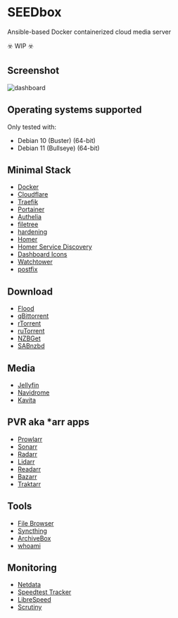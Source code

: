 # SEEDbox
Ansible-based Docker containerized cloud media server

☣️ WIP ☣️
## Screenshot
![dashboard](https://user-images.githubusercontent.com/89345101/134022283-160d5070-68c2-4cdc-afed-482a92fcf339.png)
## Operating systems supported
Only tested with:
- Debian 10 (Buster) (64-bit)
- Debian 11 (Bullseye) (64-bit)
## Minimal Stack
- [Docker](https://www.docker.com/)
- [Cloudflare](https://www.cloudflare.com/)
- [Traefik](https://traefik.io/)
- [Portainer](https://www.portainer.io/)
- [Authelia](https://www.authelia.com/)
- [filetree](https://github.com/Pro-Tweaker/SEEDbox/blob/main/roles/filetree/tasks/main.yml)
- [hardening](https://github.com/Pro-Tweaker/SEEDbox/blob/main/roles/hardening/tasks/main.yml)
- [Homer](https://github.com/bastienwirtz/homer)
- [Homer Service Discovery](https://github.com/calvinbui/homer-service-discovery)
- [Dashboard Icons](https://github.com/WalkxCode/dashboard-icons)
- [Watchtower](https://github.com/containrrr/watchtower)
- [postfix](https://github.com/bokysan/docker-postfix)
## Download
- [Flood](https://flood.js.org/)
- [qBittorrent](https://www.qbittorrent.org/)
- [rTorrent](https://rakshasa.github.io/rtorrent/)
- [ruTorrent](https://github.com/Novik/ruTorrent)
- [NZBGet](https://nzbget.net/)
- [SABnzbd](https://sabnzbd.org/)
## Media
- [Jellyfin](https://jellyfin.org/)
- [Navidrome](https://www.navidrome.org/)
- [Kavita](https://www.kavitareader.com/)
## PVR aka *arr apps
- [Prowlarr](https://prowlarr.com/)
- [Sonarr](https://sonarr.tv/)
- [Radarr](https://radarr.video/)
- [Lidarr](https://lidarr.audio/)
- [Readarr](https://readarr.com/)
- [Bazarr](https://www.bazarr.media/)
- [Traktarr](https://github.com/l3uddz/traktarr)
## Tools
- [File Browser](https://filebrowser.org/)
- [Syncthing](https://syncthing.net/)
- [ArchiveBox](https://archivebox.io/)
- [whoami](https://github.com/traefik/whoami/)
## Monitoring
- [Netdata](https://www.netdata.cloud/)
- [Speedtest Tracker](https://github.com/henrywhitaker3/Speedtest-Tracker)
- [LibreSpeed](https://librespeed.org/)
- [Scrutiny](https://github.com/AnalogJ/scrutiny)
